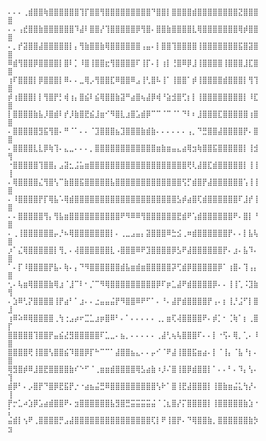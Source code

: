 ⠄⠄⠄⢀⣾⣿⣿⢷⣿⣿⣿⣿⣿⣿⢹⡏⣿⣿⢻⣿⣿⣿⣿⣿⣿⣿⣿⣿⠙⣿⣿⡇⣿⣿⣿⣿⣾⣿⣿⣿⣿⣿⣿⣿⣿⣝⣿⣿⣿⣿
⠄⠄⢠⣞⣿⣿⣷⣿⣿⣿⣿⣿⣿⠹⣼⠇⣿⣿⡜⢹⣿⣿⣿⣿⣿⡿⢻⣿⠄⣿⣿⣷⣿⣿⣿⣿⣇⢿⣿⣿⣿⣿⣿⣿⣿⢿⡾⣿⣿⣿
⠄⡀⡞⣽⣿⣿⣼⣿⣿⣿⣿⣿⡇⡄⢻⣷⣿⣿⣷⢿⣿⣿⣿⣿⣿⣿⢠⣤⠄⡇⣿⣿⢹⣿⣿⣿⣿⢸⣿⣿⣿⣿⣿⣿⣿⣯⣿⣽⣿⣿
⠿⣾⢻⣿⣿⡿⣿⣿⣿⣿⡇⣿⠇⡁⠸⣿⢸⣿⣿⣖⢻⣿⣿⣿⣿⠏⢸⡏⠄⡇⢰⡇⢘⣿⠿⡿⣸⢸⣿⣿⣿⣿⢸⣿⣿⣿⣸⣏⣿⣿
⢰⠏⣿⣿⣿⡇⡿⣿⣿⣿⡇⠿⠄⠄⣀⢿⡠⢻⣿⣿⣏⠿⣿⣿⠿⣠⢸⢃⣿⠧⢸⠁⢸⣿⣿⠁⡾⢸⣿⣿⣿⣿⣾⣿⣿⣿⡇⢻⢹⣿
⡾⢰⣿⣿⣿⡇⡇⢻⣿⡟⡃⢾⢰⡄⣿⣮⠇⣮⢿⣿⣿⣷⣽⠛⣴⣿⢦⣼⡿⢾⠘⣵⣺⣿⢋⡆⡇⢸⣿⣿⣿⣿⣿⣿⣿⣿⡇⠸⣏⣿
⡇⣿⣿⣿⣿⣷⣧⡸⣿⣾⠇⡞⡸⣷⣿⣟⣮⣸⣶⠊⠻⣿⣇⣰⣿⣡⣾⡿⠉⠉⠈⠉⠈⠁⠙⠇⠆⣸⣿⣿⣿⣏⣿⣿⣿⣿⣿⢰⣿⣿
⠄⣿⣿⣿⣿⣿⣻⣯⢻⣿⠄⠛⠈⠁⠄⠄⠈⣹⣿⣿⣿⣦⣹⣿⣿⣿⣷⣾⣷⠄⠄⠄⠄⠄⠄⢠⡀⠙⣛⣿⣿⣼⣿⣿⣿⣿⡟⠄⣿⣿
⠄⣿⣿⣿⣿⣇⣇⡿⢷⢹⠄⣄⣀⠄⠄⠄⡀⣿⣿⣿⣿⣿⣿⣿⣿⣿⣿⣿⣿⣶⣷⣶⣤⣄⣴⢿⣲⢷⣿⣿⣯⣿⣿⣿⣿⣿⡇⢸⣺⢻
⠐⣿⣿⣿⣿⣿⢹⣿⣿⡄⣠⣽⣂⣨⣥⣶⣿⣿⣿⣿⣿⣿⣿⣿⣿⣿⣿⣿⣿⣿⣿⣿⣿⣿⣿⢟⢇⣼⣿⣏⣾⣿⣿⣿⣿⣿⡇⢸⢸⢸
⠄⢿⣿⣿⣿⣿⣌⢻⣿⢣⠉⣷⣿⣿⣯⣿⣿⣿⣿⣿⣧⣿⣿⣿⣿⣿⣿⣿⣿⣿⣿⣿⣿⣿⢫⡋⣾⣿⡟⣼⣿⣿⣿⣿⣿⣿⢡⢸⢸⣿
⠄⠸⣿⣿⣿⣿⡟⡏⢿⣧⠡⢿⣾⣿⣿⣿⣿⣿⣿⣿⣿⣿⣿⣿⣿⣿⣿⣿⣿⣿⣿⣿⣿⣣⡾⣴⣿⢏⣾⣿⣿⣿⣿⣿⣿⠏⣸⡞⢸⣿
⠄⠄⣿⣿⣿⣿⣿⢻⡄⢻⣧⣶⣿⣿⣿⣿⣿⣿⣿⣿⣿⣿⠟⠻⠿⠿⢻⣿⣿⣿⣿⣿⣿⣟⣾⠟⢡⣾⣿⣿⣿⣿⣿⣿⠟⠄⣿⡇⠘⣿
⠄⢀⢸⣿⣿⣿⣿⣿⣿⡤⡘⠦⢿⣿⣿⣿⣿⣿⣿⣿⡇⠄⢀⣀⣠⣤⡄⣽⣿⣿⣿⠿⣓⣪⢀⠶⣾⣿⣿⣿⣿⣿⣿⡟⠄⠄⡇⣧⢧⣿
⡰⠁⣌⢿⣿⣿⣿⣿⣿⡇⢻⡀⠄⢼⣿⣿⣿⣿⣿⣿⣇⠠⣿⣿⣿⠿⠟⣹⣿⣿⣿⣿⡿⣣⠟⣼⣿⣿⣿⣿⣿⣿⡟⠄⣰⠄⣧⠹⠄⣿
⠁⠄⡏⠸⣿⣿⣿⣿⡟⣧⠄⢷⠄⡄⠙⠻⣿⣿⣿⣿⣿⣿⣾⣧⣶⣾⣶⣿⣿⣿⣿⣿⡽⢋⣾⡿⣿⣿⣿⣿⣿⡿⠁⢰⣿⠄⢹⢠⡄⣿
⢂⠄⢧⣶⢿⣿⣿⣿⣷⢿⣰⠈⣸⠉⠇⠂⡈⠉⠻⢿⣿⣿⣿⣿⣿⣿⣿⣿⣿⡿⠏⡶⣁⣼⠟⣾⣿⣿⣿⣿⡿⠄⠄⢸⢸⢁⠨⣹⣷⢻
⠄⣱⠿⢃⡝⣿⣿⣿⣿⢸⡟⣴⠃⠁⣰⠄⠄⣐⣤⣤⣬⡟⠻⣿⣿⠿⠟⠋⠁⠄⠘⠄⣼⡟⣾⣿⣿⣿⣿⡟⢠⠄⡆⢸⡘⣨⠋⡇⣿⣸
⢰⠿⠵⠿⢿⣿⣿⣿⣿⢀⢳⢐⣠⡴⠖⣉⣁⣰⡶⣿⠿⠃⠄⠁⠄⠄⠄⠄⠄⢀⡀⣶⢏⢼⣿⣿⣿⣿⠟⠄⡾⡁⠂⢈⢷⠁⡆⢀⣿⡏
⣿⣿⣿⣿⣿⢹⣿⣿⡟⣤⣮⣜⣻⣿⣿⣿⣿⣿⠏⣁⣀⠄⣦⡀⠄⠄⠄⠄⠄⢀⣼⢃⢦⢧⣿⣿⣿⠏⠄⠄⡇⠐⢫⠄⢿⡀⢁⠄⠸⣿
⣿⣿⣿⣿⢟⢸⣿⣿⢣⣿⣿⣮⠹⣿⣿⡿⡏⠓⠉⠉⠁⣼⣿⣿⣦⣄⠄⠄⡤⠊⠈⠟⣼⢸⣿⣿⣯⣶⣴⠄⡇⠈⢸⡄⠈⣧⠘⡆⠄⣿
⢿⣻⣿⡾⠿⣸⣿⣟⣿⣿⣿⣿⣷⠎⠑⠋⠈⢀⣶⣶⣾⣿⣿⣿⣿⢿⣣⣴⣷⠰⡸⠌⣿⢸⣿⡿⣾⣿⣿⡇⠁⠄⠄⠃⠄⠹⡄⢣⠄⢹
⣾⡿⠃⠄⡠⣿⡟⠙⣿⡿⣟⣯⡟⡐⠐⣴⣦⣬⣛⠿⣿⣿⣿⣿⣿⣿⣿⣿⣿⢣⠗⠁⣿⢸⣟⣼⣿⣿⣿⡇⢸⣿⣷⣶⣬⣅⢳⡜⠄⢸
⡟⡒⣁⠴⣱⡿⣡⣴⣾⣿⣿⠟⠄⣲⣿⣿⣿⣿⣿⣿⣧⣻⣿⣛⣭⣭⣭⣭⣬⠈⢈⣆⣿⡜⡍⣿⣿⣿⣿⡇⢸⣿⣿⣿⣿⣿⣷⣱⠐⡅
⣬⣾⡇⢢⠟⢀⣿⣿⣿⣿⡛⣠⣼⣿⣿⣿⣿⣿⣿⣿⣿⣿⣿⣿⣿⣿⣿⣿⢏⡇⠟⢸⣿⡟⠄⠙⢿⣿⣿⣷⡀⣿⣿⣿⣿⣿⣿⣷⡳⣲

<!--
**Genriix/Genriix** is a ✨ _special_ ✨ repository because its `README.md` (this file) appears on your GitHub profile.

Here are some ideas to get you started:

- 🔭 I’m currently working on ...
- 🌱 I’m currently learning ...
- 👯 I’m looking to collaborate on ...
- 🤔 I’m looking for help with ...
- 💬 Ask me about ...
- 📫 How to reach me: ...
- 😄 Pronouns: ...
- ⚡ Fun fact: ...
-->
